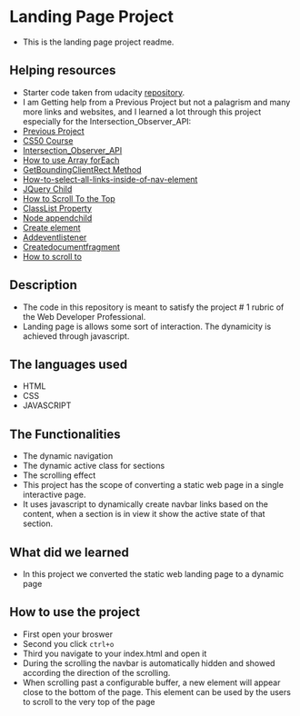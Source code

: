 # Landing Page Project

- This is the landing page project readme.

## Helping resources

- Starter code taken from udacity [repository](https://github.com/udacity/fend/tree/refresh-2019/projects/landing-page).
- I am Getting help from a Previous Project but not a palagrism and many more links and websites, and I learned a lot through this project especially for the Intersection_Observer_API:
- [Previous Project](https://github.com/borakuskucu/Udacity-Landing-Page-Project/blob/f631249293799ebea314da8681521969e032fe51/js/Main.js)
- [CS50 Course](https://cs50.harvard.edu/web/2020/)
- [Intersection_Observer_API](https://developer.mozilla.org/en-US/docs/Web/API/Intersection_Observer_API)
- [How to use Array forEach](https://developer.mozilla.org/en-US/docs/Web/JavaScript/Reference/Global_Objects/Array/forEach)
- [GetBoundingClientRect Method](https://developer.mozilla.org/en-US/docs/Web/API/Element/getBoundingClientRect)
- [How-to-select-all-links-inside-of-nav-element](https://stackoverflow.com/questions/41085068/how-to-select-all-links-inside-of-nav-element)
- [JQuery Child](https://api.jquery.com/children/)
- [How to Scroll To the Top](https://www.w3schools.com/howto/howto_js_scroll_to_top.asp)
- [ClassList Property](https://www.w3schools.com/jsref/prop_element_classlist.asp)
- [Node appendchild](https://www.w3schools.com/jsref/met_node_appendchild.asp)
- [Create element](https://www.w3schools.com/jsref/met_document_createelement.asp)
- [Addeventlistener](https://www.w3schools.com/jsref/met_element_addeventlistener.asp)
- [Createdocumentfragment](https://www.w3schools.com/JSREF/met_document_createdocumentfragment.asp)
- [How to scroll to](https://www.w3schools.com/jsref/met_win_scrollto.asp)

## Description

- The code in this repository is meant to satisfy the project # 1 rubric of the Web Developer Professional.
- Landing page is allows some sort of interaction. The dynamicity is achieved through javascript.

## The languages used

- HTML
- CSS
- JAVASCRIPT

## The Functionalities

- The dynamic navigation
- The dynamic active class for sections
- The scrolling effect
- This project has the scope of converting a static web page in a single interactive page.
- It uses javascript to dynamically create navbar links based on the content, when a section is in view it show the active state of that section.

## What did we learned

- In this project we converted the static web landing page to a dynamic page

## How to use the project

- First open your broswer
- Second you click `ctrl+o`
- Third you navigate to your index.html and open it
- During the scrolling the navbar is automatically hidden and showed according the direction of the scrolling.
- When scrolling past a configurable buffer, a new element will appear close to the bottom of the page. This element can be used by the users to scroll to the very top of the page
